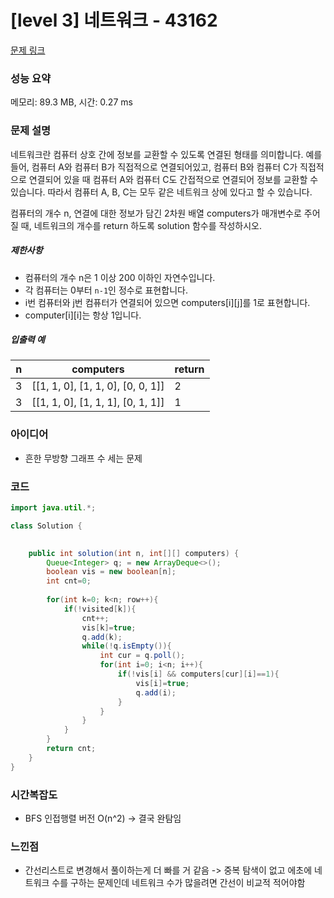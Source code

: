 # [level 3] 네트워크 - 43162 

[문제 링크](https://school.programmers.co.kr/learn/courses/30/lessons/43162) 

### 성능 요약

메모리: 89.3 MB, 시간: 0.27 ms

### 문제 설명

<p>네트워크란 컴퓨터 상호 간에 정보를 교환할 수 있도록 연결된 형태를 의미합니다. 예를 들어, 컴퓨터 A와 컴퓨터 B가 직접적으로 연결되어있고, 컴퓨터 B와 컴퓨터 C가 직접적으로 연결되어 있을 때 컴퓨터 A와 컴퓨터 C도 간접적으로 연결되어 정보를 교환할 수 있습니다. 따라서 컴퓨터 A, B, C는 모두 같은 네트워크 상에 있다고 할 수 있습니다.</p>

<p>컴퓨터의 개수 n, 연결에 대한 정보가 담긴 2차원 배열 computers가 매개변수로 주어질 때, 네트워크의 개수를 return 하도록 solution 함수를 작성하시오.</p>

<h5>제한사항</h5>

<ul>
<li>컴퓨터의 개수 n은 1 이상 200 이하인 자연수입니다.</li>
<li>각 컴퓨터는 0부터 <code>n-1</code>인 정수로 표현합니다.</li>
<li>i번 컴퓨터와 j번 컴퓨터가 연결되어 있으면 computers[i][j]를 1로 표현합니다.</li>
<li>computer[i][i]는 항상 1입니다.</li>
</ul>

<h5>입출력 예</h5>
<table class="table">
        <thead><tr>
<th>n</th>
<th>computers</th>
<th>return</th>
</tr>
</thead>
        <tbody><tr>
<td>3</td>
<td>[[1, 1, 0], [1, 1, 0], [0, 0, 1]]</td>
<td>2</td>
</tr>
<tr>
<td>3</td>
<td>[[1, 1, 0], [1, 1, 1], [0, 1, 1]]</td>
<td>1</td>
</tr>
</tbody>
      </table>

### 아이디어
- 흔한 무방향 그래프 수 세는 문제

### 코드
```java
import java.util.*;

class Solution {
   

    public int solution(int n, int[][] computers) {
        Queue<Integer> q; = new ArrayDeque<>();
        boolean vis = new boolean[n];
        int cnt=0;
        
        for(int k=0; k<n; row++){
            if(!visited[k]){
                cnt++;
                vis[k]=true;
                q.add(k);
                while(!q.isEmpty()){
                    int cur = q.poll(); 
                    for(int i=0; i<n; i++){ 
                        if(!vis[i] && computers[cur][i]==1){ 
                            vis[i]=true;
                            q.add(i); 
                        }
                    }
                }
            }
        }
        return cnt;
    }
}
```

### 시간복잡도
- BFS 인접행렬 버전 O(n^2) -> 결국 완탐임

### 느낀점
- 간선리스트로 변경해서 풀이하는게 더 빠를 거 같음 -> 중복 탐색이 없고 에초에 네트워크 수를 구하는 문제인데 네트워크 수가 많을려면 간선이 비교적 적어야함